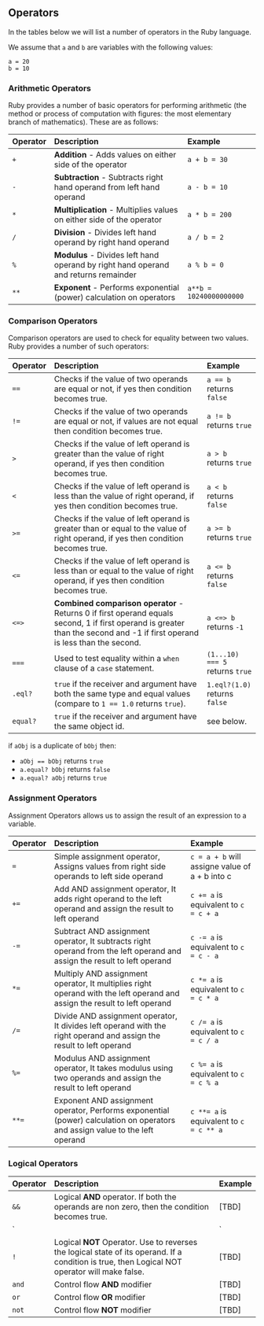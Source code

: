 ## Operators

In the tables below we will list a number of operators in the Ruby language.


We assume that `a` and  `b` are variables with the following values:

```
a = 20
b = 10
```

### Arithmetic Operators

Ruby provides a number of basic operators for performing arithmetic \(the method or process of computation with figures: the most elementary branch of mathematics\). These are as follows:

| Operator | Description | Example |
| :--- | :--- | :--- |
| `+` | **Addition** - Adds values on either side of the operator | `a + b = 30` |
| `-` | **Subtraction** - Subtracts right hand operand from left hand operand | `a - b = 10` |
| `*` | **Multiplication** - Multiplies values on either side of the operator | `a * b = 200` |
| `/` | **Division** - Divides left hand operand by right hand operand | `a / b = 2` |
| `%` | **Modulus** - Divides left hand operand by right hand operand and returns remainder | `a % b = 0` |
| `**` | **Exponent** - Performs exponential \(power\) calculation on operators | `a**b = 10240000000000` |

### Comparison Operators

Comparison operators are used to check for equality between two values. Ruby provides a number of such operators:

| Operator | Description | Example |
| :--- | :--- | :--- |
| `==` | Checks if the value of two operands are equal or not, if yes then condition becomes true. | `a == b` returns `false` |
| `!=` | Checks if the value of two operands are equal or not, if values are not equal then condition becomes true. | `a != b` returns `true` |
| `>` | Checks if the value of left operand is greater than the value of right operand, if yes then condition becomes true. | `a > b` returns `true` |
| `<` | Checks if the value of left operand is less than the value of right operand, if yes then condition becomes true. | `a < b` returns `false` |
| `>=` | Checks if the value of left operand is greater than or equal to the value of right operand, if yes then condition becomes true. | `a >= b` returns `true` |
| `<=` | Checks if the value of left operand is less than or equal to the value of right operand, if yes then condition becomes true. | `a <= b` returns `false` |
| `<=>` | **Combined comparison operator** - Returns 0 if first operand equals second, 1 if first operand is greater than the second and -1 if first operand is less than the second. | `a <=> b` returns `-1` |
| `===` | Used to test equality within a `when` clause of a `case` statement. | `(1...10) === 5` returns `true` |
| `.eql?` | `true` if the receiver and argument have both the same type and equal values \(compare to `1 == 1.0` returns `true`). | `1.eql?(1.0)` returns `false` |
| `equal?` | `true` if the receiver and argument have the same object id. | see below. |

if `aObj` is a duplicate of `bObj` then:

* `aObj == bObj` returns `true`
* `a.equal? bObj` returns `false` 
* `a.equal? aObj` returns `true`

### Assignment Operators

Assignment Operators allows us to assign the result of an expression to a variable.

| Operator | Description | Example |
| :--- | :--- | :--- |
| `=` | Simple assignment operator, Assigns values from right side operands to left side operand | `c = a + b` will assigne value of a + b into c |
| `+=` | Add AND assignment operator, It adds right operand to the left operand and assign the result to left operand | `c += a` is equivalent to `c = c + a` |
| `-=` | Subtract AND assignment operator, It subtracts right operand from the left operand and assign the result to left operand | `c -= a` is equivalent to `c = c - a` |
| `*=` | Multiply AND assignment operator, It multiplies right operand with the left operand and assign the result to left operand | `c *= a` is equivalent to `c = c * a` |
| `/=` | Divide AND assignment operator, It divides left operand with the right operand and assign the result to left operand | `c /= a` is equivalent to `c = c / a` |
| `%=` | Modulus AND assignment operator, It takes modulus using two operands and assign the result to left operand | `c %= a` is equivalent to `c = c % a` |
| `**=` | Exponent AND assignment operator, Performs exponential (power) calculation on operators and assign value to the left operand | `c **= a` is equivalent to `c = c ** a` |

### Logical Operators

| Operator | Description | Example |
| :--- | :--- | :--- |
| `&&` | Logical **AND** operator. If both the operands are non zero, then the condition becomes true. | \[TBD\] |
| `||` | Logical **OR** Operator. If any of the two operands are non zero, then the condition becomes true. | \[TBD\] |
| `!` | Logical **NOT** Operator. Use to reverses the logical state of its operand. If a condition is true, then Logical NOT operator will make false. | \[TBD\] |
| `and` | Control flow **AND** modifier | \[TBD\] |
| `or` | Control flow **OR** modifier | \[TBD\] |
| `not` | Control flow **NOT** modifier | \[TBD\] |


